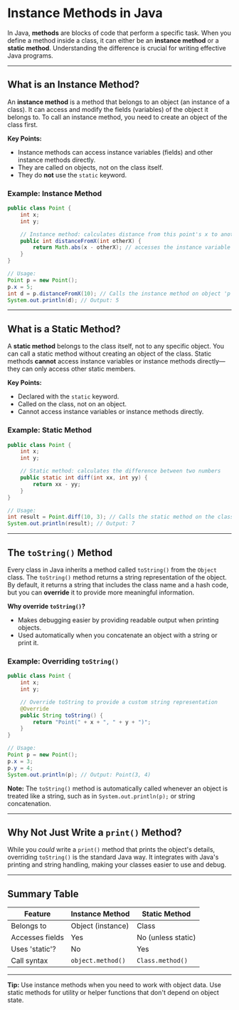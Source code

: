# Instance Methods in Java

In Java, **methods** are blocks of code that perform a specific task. When you define a method inside a class, it can either be an **instance method** or a **static method**. Understanding the difference is crucial for writing effective Java programs.

---

## What is an Instance Method?

An **instance method** is a method that belongs to an object (an instance of a class). It can access and modify the fields (variables) of the object it belongs to. To call an instance method, you need to create an object of the class first.

**Key Points:**
- Instance methods can access instance variables (fields) and other instance methods directly.
- They are called on objects, not on the class itself.
- They do **not** use the `static` keyword.

### Example: Instance Method

```java
public class Point {
    int x;
    int y;

    // Instance method: calculates distance from this point's x to another x
    public int distanceFromX(int otherX) {
        return Math.abs(x - otherX); // accesses the instance variable 'x'
    }
}

// Usage:
Point p = new Point();
p.x = 5;
int d = p.distanceFromX(10); // Calls the instance method on object 'p'
System.out.println(d); // Output: 5
```

---

## What is a Static Method?

A **static method** belongs to the class itself, not to any specific object. You can call a static method without creating an object of the class. Static methods **cannot** access instance variables or instance methods directly—they can only access other static members.

**Key Points:**
- Declared with the `static` keyword.
- Called on the class, not on an object.
- Cannot access instance variables or instance methods directly.

### Example: Static Method

```java
public class Point {
    int x;
    int y;

    // Static method: calculates the difference between two numbers
    public static int diff(int xx, int yy) {
        return xx - yy;
    }
}

// Usage:
int result = Point.diff(10, 3); // Calls the static method on the class
System.out.println(result); // Output: 7
```

---

## The `toString()` Method

Every class in Java inherits a method called `toString()` from the `Object` class. The `toString()` method returns a string representation of the object. By default, it returns a string that includes the class name and a hash code, but you can **override** it to provide more meaningful information.

**Why override `toString()`?**
- Makes debugging easier by providing readable output when printing objects.
- Used automatically when you concatenate an object with a string or print it.

### Example: Overriding `toString()`

```java
public class Point {
    int x;
    int y;

    // Override toString to provide a custom string representation
    @Override
    public String toString() {
        return "Point(" + x + ", " + y + ")";
    }
}

// Usage:
Point p = new Point();
p.x = 3;
p.y = 4;
System.out.println(p); // Output: Point(3, 4)
```

**Note:** The `toString()` method is automatically called whenever an object is treated like a string, such as in `System.out.println(p);` or string concatenation.

---

## Why Not Just Write a `print()` Method?

While you *could* write a `print()` method that prints the object's details, overriding `toString()` is the standard Java way. It integrates with Java's printing and string handling, making your classes easier to use and debug.

---

## Summary Table

| Feature         | Instance Method         | Static Method           |
|-----------------|------------------------|------------------------|
| Belongs to      | Object (instance)      | Class                  |
| Accesses fields | Yes                    | No (unless static)     |
| Uses 'static'?  | No                     | Yes                    |
| Call syntax     | `object.method()`      | `Class.method()`       |

---

**Tip:** Use instance methods when you need to work with object data. Use static methods for utility or helper functions that don't depend on object state. 
